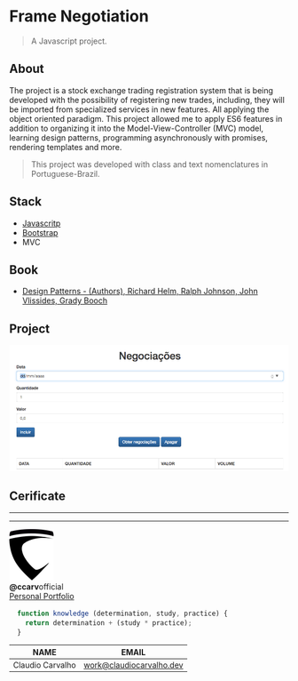 # Frame Negotiation
> A Javascript project.

## About
The project is a stock exchange trading registration system that is being developed with the possibility of registering new trades, including, they will be imported from specialized services in new features. All applying the object oriented paradigm. This project allowed me to apply ES6 features in addition to organizing it into the Model-View-Controller (MVC) model, learning design patterns, programming asynchronously with promises, rendering templates and more.
> This project was developed with class and text nomenclatures in Portuguese-Brazil.

## Stack
- [Javascritp](https://www.w3schools.com/js/)
- [Bootstrap](https://getbootstrap.com/)
- MVC

## Book
- [Design Patterns - (Authors), Richard Helm, Ralph Johnson, John Vlissides, Grady Booch](https://www.amazon.com/gp/product/0201633612/ref=dbs_a_def_rwt_bibl_vppi_i0)

## Project
![Project Image](https://github.com/ccarvofficial/javascriptcourseproject-framenegotiations/blob/master/client/images/project.png)

## Cerificate


---
---
![Claudio Carvalho Logotype](https://github.com/ccarvofficial/react-tictactoe/blob/master/public/ccarv-logotype.png)<br>
**@ccarv**official<br>
[Personal Portfolio](http://claudiocarvalho.dev)

```javascript
  function knowledge (determination, study, practice) {
    return determination + (study * practice);
  }
```
| NAME             | EMAIL                    |
| ---------------- | ------------------------ |
| Claudio Carvalho | work@claudiocarvalho.dev |

